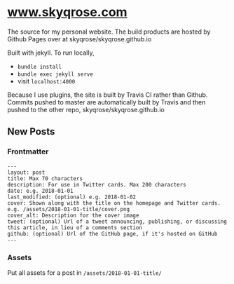 # www.skyqrose.com

The source for my personal website. The build products are hosted by Github Pages over at skyqrose/skyqrose.github.io

Built with jekyll. To run locally,
* `bundle install`
* `bundle exec jekyll serve`
* visit `localhost:4000`

Because I use plugins, the site is built by Travis CI rather than Github. Commits pushed to master are automatically built by Travis and then pushed to the other repo, skyqrose/skyqrose.github.io

## New Posts

### Frontmatter

```
---
layout: post
title: Max 70 characters
description: For use in Twitter cards. Max 200 characters
date: e.g. 2018-01-01
last_modified: (optional) e.g. 2018-01-02
cover: Shown along with the title on the homepage and Twitter cards. e.g. /assets/2018-01-01-title/cover.png
cover_alt: Description for the cover image
tweet: (optional) Url of a tweet announcing, publishing, or discussing this article, in lieu of a comments section
github: (optional) Url of the GitHub page, if it's hosted on GitHub
---
```

### Assets

Put all assets for a post in `/assets/2018-01-01-title/`

